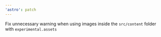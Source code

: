 ```yaml
---
'astro': patch
---
```


Fix unnecessary warning when using images inside the `src/content` folder with `experimental.assets`
